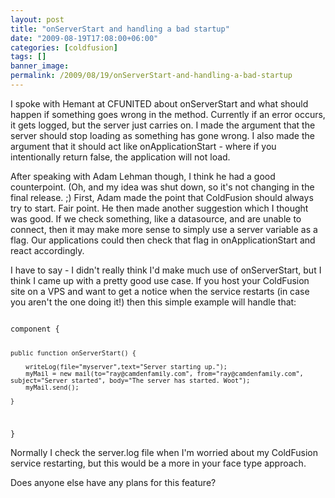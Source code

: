 ```yaml
---
layout: post
title: "onServerStart and handling a bad startup"
date: "2009-08-19T17:08:00+06:00"
categories: [coldfusion]
tags: []
banner_image: 
permalink: /2009/08/19/onServerStart-and-handling-a-bad-startup
---
```


I spoke with Hemant at CFUNITED about onServerStart and what should happen if something goes wrong in the method. Currently if an error occurs, it gets logged, but the server just carries on. I made the argument that the server should stop loading as something has gone wrong. I also made the argument that it should act like onApplicationStart - where if you intentionally return false, the application will not load. 

After speaking with Adam Lehman though, I think he had a good counterpoint. (Oh, and my idea was shut down, so it's not changing in the final release. ;) First, Adam made the point that ColdFusion should always try to start. Fair point. He then made another suggestion which I thought was good. If we check something, like a datasource, and are unable to connect, then it may make more sense to simply use a server variable as a flag. Our applications could then check that flag in onApplicationStart and react accordingly. 

I have to say - I didn't really think I'd make much use of onServerStart, but I think I came up with a pretty good use case. If you host your ColdFusion site on a VPS and want to get a notice when the service restarts (in case you aren't the one doing it!) then this simple example will handle that:

<code>
component {

	public function onServerStart() {
	
		writeLog(file="myserver",text="Server starting up.");
		myMail = new mail(to="ray@camdenfamily.com", from="ray@camdenfamily.com", subject="Server started", body="The server has started. Woot");
		myMail.send();
		
	}

}
</code>

Normally I check the server.log file when I'm worried about my ColdFusion service restarting, but this would be a more in your face type approach.

Does anyone else have any plans for this feature?